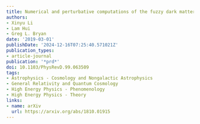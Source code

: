 ```yaml
---
title: Numerical and perturbative computations of the fuzzy dark matter model
authors:
- Xinyu Li
- Lam Hui
- Greg L. Bryan
date: '2019-03-01'
publishDate: '2024-12-16T07:25:40.571021Z'
publication_types:
- article-journal
publication: '*prd*'
doi: 10.1103/PhysRevD.99.063509
tags:
- Astrophysics - Cosmology and Nongalactic Astrophysics
- General Relativity and Quantum Cosmology
- High Energy Physics - Phenomenology
- High Energy Physics - Theory
links:
- name: arXiv
  url: https://arxiv.org/abs/1810.01915
---
```

